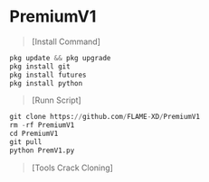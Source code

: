 # PremiumV1

> [Install Command]
```python
pkg update && pkg upgrade
pkg install git
pkg install futures
pkg install python
```
> [Runn Script]
```python
git clone https://github.com/FLAME-XD/PremiumV1
rm -rf PremiumV1
cd PremiumV1
git pull
python PremV1.py
```
> [Tools Crack Cloning]
```
